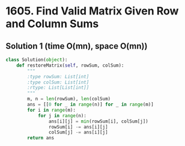 # 1605. Find Valid Matrix Given Row and Column Sums

## Solution 1 (time O(mn), space O(mn))

```python
class Solution(object):
    def restoreMatrix(self, rowSum, colSum):
        """
        :type rowSum: List[int]
        :type colSum: List[int]
        :rtype: List[List[int]]
        """
        m, n = len(rowSum), len(colSum)
        ans = [[0 for _ in range(n)] for _ in range(m)]
        for i in range(m):
            for j in range(n):
                ans[i][j] = min(rowSum[i], colSum[j])
                rowSum[i] -= ans[i][j]
                colSum[j] -= ans[i][j]
        return ans
```

